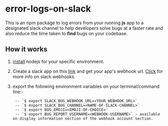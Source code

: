 # error-logs-on-slack

This is an npm package to log errors from your running **js** app to a designated slack channel to help developers solve bugs at a faster rate and also reduce the time taken to **find** bugs on your codebase.

## How it works
1. [install](https://nodejs.org/en/download/) nodejs for your specific environment.

2. Create a slack app on this [link](https://api.slack.com/apps/new) and get your app's webhook url. [Click](https://api.slack.com/incoming-webhooks) for more info on slack webhooks.

3. export the following environment variables on your terminal/command line:-

		-- `$ export SLACK_BUG_WEBHOOK_URL=<YOUR_WEBHOOK_URL>`
		-- `$ export SLACK_BUG_CHANNEL=<NAME-OF-SLACK-CHANNEL>`
		-- `$ export BUG_EMOJI=<EMOJI-OF-CHOICE>`
		-- `$ export BUG_REPORT_USERNAME=<WEBHOOK-USERNAME>` - available on display information section of the webhook account section.
